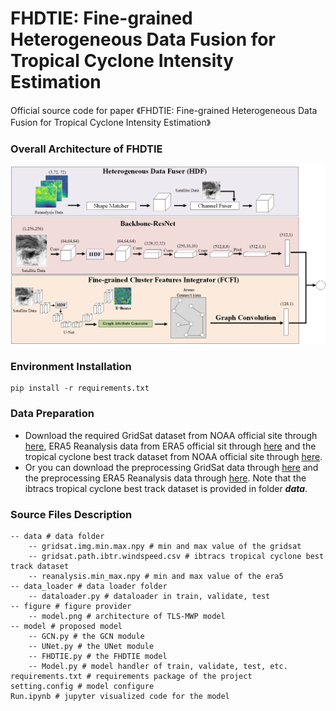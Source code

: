 #  FHDTIE: Fine-grained Heterogeneous Data Fusion for Tropical Cyclone Intensity Estimation

Official source code for paper 《FHDTIE: Fine-grained Heterogeneous Data Fusion for Tropical Cyclone Intensity Estimation》
### Overall Architecture of FHDTIE
![image](https://github.com/xuguangning1218/FHDTIE/blob/master/figure/model.png)

### Environment Installation
```
pip install -r requirements.txt
```  
### Data Preparation 
* Download the required GridSat dataset from NOAA official site through [here](<https://www.ncei.noaa.gov/products/gridded-geostationary-brightness-temperature> "here"), ERA5 Reanalysis data from ERA5 official sit through [here](<https://cds.climate.copernicus.eu/cdsapp#!/dataset/reanalysis-era5-pressure-levels?tab=overview> "here") and the tropical cyclone best track dataset from NOAA official site through [here](<https://www.ncdc.noaa.gov/ibtracs/>  "here"). 
* Or you can download the preprocessing GridSat data through [here](<https://drive.google.com/drive/folders/1-4xPJxZEaofC1vJfKwK10Iwi9ocueFLZ?usp=sharing> "here") and the preprocessing ERA5 Reanalysis data through [here](<https://pan.baidu.com/s/1rizZvfEieYrnh5KiHXUzuw?pwd=yfcj> "here"). Note that the ibtracs tropical cyclone best track dataset is provided in folder ***data***.


###  Source Files Description

```
-- data # data folder
	-- gridsat.img.min.max.npy # min and max value of the gridsat
    -- gridsat.path.ibtr.windspeed.csv # ibtracs tropical cyclone best track dataset
	-- reanalysis.min_max.npy # min and max value of the era5
-- data_loader # data loader folder
	-- dataloader.py # dataloader in train, validate, test
-- figure # figure provider
	-- model.png # architecture of TLS-MWP model 
-- model # proposed model
	-- GCN.py # the GCN module
	-- UNet.py # the UNet module
    -- FHDTIE.py # the FHDTIE model
	-- Model.py # model handler of train, validate, test, etc.
requirements.txt # requirements package of the project
setting.config # model configure
Run.ipynb # jupyter visualized code for the model
```
